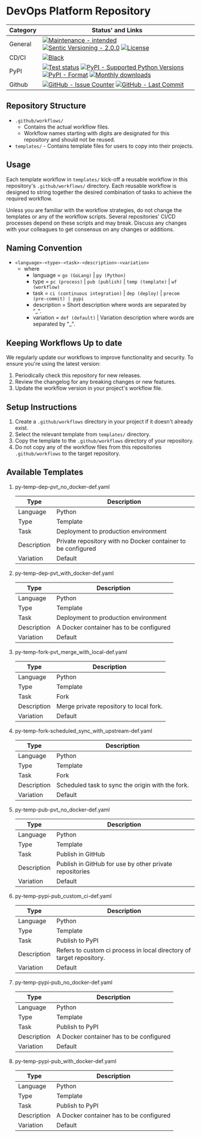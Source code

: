 # DevOps Platform Repository

| **Category** | **Status' and Links**                                                                                                                                                             |
| ------------ | --------------------------------------------------------------------------------------------------------------------------------------------------------------------------------- |
| General      | [![][general_maintenance_y_img]][general_maintenance_y_lnk] [![][general_semver_pic]][general_semver_link] [![][general_license_img]][general_license_lnk]                        |
| CD/CI        | [![][cicd_codestyle_img]][cicd_codestyle_lnk]                                                                                                                                     |
| PyPI         | [![][pypi_release_img]][pypi_release_lnk] [![][pypi_py_versions_img]][pypi_py_versions_lnk] [![][pypi_format_img]][pypi_format_lnk] [![][pypi_downloads_img]][pypi_downloads_lnk] |
| Github       | [![][gh_issues_img]][gh_issues_lnk] [![][gh_last_commit_img]][gh_last_commit_lnk]                                                                                                 |

## Repository Structure

- `.github/workflows/`
  - Contains the actual workflow files.
  - Workflow names starting with digits are designated for this repository and should not be reused.
- `templates/` - Contains template files for users to copy into their projects.

## Usage

Each template workflow in `templates/` kick-off a reusable workflow in this repository's
`.github/workflows/` directory.
Each reusable workflow is designed to string together the desired combination of
tasks to achieve the required workflow.

Unless you are familiar with the workflow strategies, do not change the templates
or any of the workflow scripts.
Several repositories' CI/CD processes depend on these scripts and may break.
Discuss any changes with your colleagues to get consensus on any changes or additions.

## Naming Convention

- `<language>-<type>-<task>-<description>-<variation>`
  - where
    - language = `go (GoLang)` | `py (Python)`
    - type = `pc (process)` | `pub (publish)` | `temp (template)` | `wf (workflow)`
    - task = `ci (continuous integration)` | `dep (deploy)` | `precom (pre-commit) | pypi`
    - description = Short description where words are separated by "\_".
    - variation = `def (default)` | Variation description where words are separated by "\_".

## Keeping Workflows Up to date

We regularly update our workflows to improve functionality and security. To ensure you're using the latest version:

1. Periodically check this repository for new releases.
1. Review the changelog for any breaking changes or new features.
1. Update the workflow version in your project's workflow file.

## Setup Instructions

1. Create a `.github/workflows` directory in your project if it doesn't already exist.
1. Select the relevant template from `templates/` directory.
1. Copy the template to the `.github/workflows` directory of your repository.
1. Do not copy any of the workflow files from this repositories `.github/workflows` to the target repository.

## Available Templates

1. py-temp-dep-pvt_no_docker-def.yaml

   | Type        | Description                                                  |
   | ----------- | ------------------------------------------------------------ |
   | Language    | Python                                                       |
   | Type        | Template                                                     |
   | Task        | Deployment to production environment                         |
   | Description | Private repository with no Docker container to be configured |
   | Variation   | Default                                                      |

1. py-temp-dep-pvt_with_docker-def.yaml

   | Type        | Description                             |
   | ----------- | --------------------------------------- |
   | Language    | Python                                  |
   | Type        | Template                                |
   | Task        | Deployment to production environment    |
   | Description | A Docker container has to be configured |
   | Variation   | Default                                 |

1. py-temp-fork-pvt_merge_with_local-def.yaml

   | Type        | Description                             |
   | ----------- | --------------------------------------- |
   | Language    | Python                                  |
   | Type        | Template                                |
   | Task        | Fork                                    |
   | Description | Merge private repository to local fork. |
   | Variation   | Default                                 |

1. py-temp-fork-scheduled_sync_with_upstream-def.yaml

   | Type        | Description                                      |
   | ----------- | ------------------------------------------------ |
   | Language    | Python                                           |
   | Type        | Template                                         |
   | Task        | Fork                                             |
   | Description | Scheduled task to sync the origin with the fork. |
   | Variation   | Default                                          |

1. py-temp-pub-pvt_no_docker-def.yaml

   | Type        | Description                                             |
   | ----------- | ------------------------------------------------------- |
   | Language    | Python                                                  |
   | Type        | Template                                                |
   | Task        | Publish in GitHub                                       |
   | Description | Publish in GitHub for use by other private repositories |
   | Variation   | Default                                                 |

1. py-temp-pypi-pub_custom_ci-def.yaml

   | Type        | Description                                                          |
   | ----------- | -------------------------------------------------------------------- |
   | Language    | Python                                                               |
   | Type        | Template                                                             |
   | Task        | Publish to PyPI                                                      |
   | Description | Refers to custom ci process in local directory of target repository. |
   | Variation   | Default                                                              |

1. py-temp-pypi-pub_no_docker-def.yaml

   | Type        | Description                             |
   | ----------- | --------------------------------------- |
   | Language    | Python                                  |
   | Type        | Template                                |
   | Task        | Publish to PyPI                         |
   | Description | A Docker container has to be configured |
   | Variation   | Default                                 |

1. py-temp-pypi-pub_with_docker-def.yaml

   | Type        | Description                             |
   | ----------- | --------------------------------------- |
   | Language    | Python                                  |
   | Type        | Template                                |
   | Task        | Publish to PyPI                         |
   | Description | A Docker container has to be configured |
   | Variation   | Default                                 |

[cicd_codestyle_img]: https://img.shields.io/badge/code%20style-black-000000.svg "Black"
[cicd_codestyle_lnk]: https://github.com/psf/black "Black"
[general_license_img]: https://img.shields.io/pypi/l/devops-automation "License"
[general_license_lnk]: https://github.com/BrightEdgeeServices/devops-automation/blob/master/LICENSE "License"
[general_maintenance_y_img]: https://img.shields.io/badge/Maintenance%20Intended-%E2%9C%94-green.svg?style=flat-square "Maintenance - intended"
[general_maintenance_y_lnk]: http://unmaintained.tech/ "Maintenance - intended"
[general_semver_link]: https://semver.org/ "Sentic Versioning - 2.0.0"
[general_semver_pic]: https://img.shields.io/badge/Semantic%20Versioning-2.0.0-brightgreen.svg?style=flat-square "Sentic Versioning - 2.0.0"
[gh_issues_img]: https://img.shields.io/github/issues-raw/BrightEdgeeServices/devops-automation "GitHub - Issue Counter"
[gh_issues_lnk]: https://github.com/BrightEdgeeServices/devops-automation/issues "GitHub - Issue Counter"
[gh_last_commit_img]: https://img.shields.io/github/last-commit/BrightEdgeeServices/devops-automation/master "GitHub - Last Commit"
[gh_last_commit_lnk]: https://github.com/BrightEdgeeServices/devops-automation/commit/master "GitHub - Last Commit"
[pypi_downloads_img]: https://img.shields.io/pypi/dm/devops-automation "Monthly downloads"
[pypi_downloads_lnk]: https://pypi.org/project/devops-automation/ "Monthly downloads"
[pypi_format_img]: https://img.shields.io/pypi/wheel/devops-automation "PyPI - Format"
[pypi_format_lnk]: https://pypi.org/project/devops-automation/ "PyPI - Format"
[pypi_py_versions_img]: https://img.shields.io/pypi/pyversions/devops-automation "PyPI - Supported Python Versions"
[pypi_py_versions_lnk]: https://pypi.org/project/devops-automation/ "PyPI - Supported Python Versions"
[pypi_release_img]: https://img.shields.io/pypi/v/devops-automation "Test status"
[pypi_release_lnk]: https://pypi.org/project/devops-automation/ "Test status"
